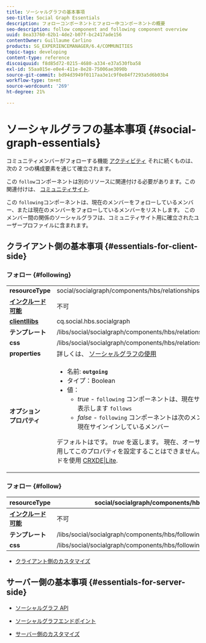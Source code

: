 ```yaml
---
title: ソーシャルグラフの基本事項
seo-title: Social Graph Essentials
description: フォローコンポーネントとフォロー中コンポーネントの概要
seo-description: follow component and following component overview
uuid: 8ea33760-62b1-4de2-b07f-bc2417ade156
contentOwner: Guillaume Carlino
products: SG_EXPERIENCEMANAGER/6.4/COMMUNITIES
topic-tags: developing
content-type: reference
discoiquuid: f8d85d72-0215-4680-a334-e37a530fba58
exl-id: 55aa015e-e0e4-411e-8e28-75006ae3090b
source-git-commit: bd94d3949f0117aa3e1c9f0e84f7293a5d6b03b4
workflow-type: tm+mt
source-wordcount: '269'
ht-degree: 21%

---
```


# ソーシャルグラフの基本事項 {#social-graph-essentials}

コミュニティメンバーがフォローする機能 [アクティビティ](essentials-activities.md) それに続くものは、次の 2 つの構成要素を通じて確立されます。

この `follow`コンポーネントは別のリソースに関連付ける必要があります。この関連付けは、 [コミュニティサイト](overview.md#communitiessites).

この `following`コンポーネントは、現在のメンバーをフォローしているメンバー、または現在のメンバーをフォローしているメンバーをリストします。 このメンバー間の関係のソーシャルグラフは、コミュニティサイト用に確立されたユーザープロファイルに含まれます。

## クライアント側の基本事項 {#essentials-for-client-side}

### フォロー {#following}

<table> 
 <tbody>
  <tr>
   <td> <strong>resourceType</strong></td> 
   <td>social/socialgraph/components/hbs/relationships</td> 
  </tr>
  <tr>
   <td> <a href="scf.md#add-or-include-a-communities-component"><strong>インクルード可能</strong></a></td> 
   <td>不可</td> 
  </tr>
  <tr>
   <td> <a href="clientlibs.md"><strong>clientllibs</strong></a></td> 
   <td>cq.social.hbs.socialgraph</td> 
  </tr>
  <tr>
   <td> <strong>テンプレート</strong></td> 
   <td> /libs/social/socialgraph/components/hbs/relationships/relationships.hbs</td> 
  </tr>
  <tr>
   <td> <strong>css</strong></td> 
   <td> /libs/social/socialgraph/components/hbs/relationships/clientlibs/relationships.css</td> 
  </tr>
  <tr>
   <td><strong> properties</strong></td> 
   <td>詳しくは、 <a href="socialgraph.md">ソーシャルグラフの使用</a></td> 
  </tr>
  <tr>
   <td><strong> オプション<br /> プロパティ</strong></td> 
   <td>
    <ul> 
     <li>名前: <strong><code>outgoing</code></strong></li> 
     <li>タイプ：Boolean</li> 
     <li>値：<br /> 
      <ul> 
       <li><i>true </i>- <code>following</code> コンポーネントは、現在サインインしているメンバーを一覧表示します <code>follows</code></li> 
       <li><i>false </i>- <code>following</code> コンポーネントは次のメンバーをリストします： <code>follow </code>現在サインインしているメンバー</li> 
      </ul> </li> 
    </ul> <p>デフォルトはです。 <i>true</i> を返します。 現在、オーサーモードで編集ダイアログを使用してこのプロパティを設定することはできません。 プロパティを <code>following </code>ノードを使用 <a href="../../help/sites-developing/developing-with-crxde-lite.md">CRXDE|Lite</a>.</p> </td> 
  </tr>
 </tbody>
</table>

### フォロー {#follow}

| **resourceType** | social/socialgraph/components/hbs/following |
|---|---|
| [**インクルード可能**](scf.md#add-or-include-a-communities-component) | 不可 |
| **テンプレート** | /libs/social/socialgraph/components/hbs/following/following.hbs |
| **css** | /libs/social/socialgraph/components/hbs/following/clientlibs/following.css |

* [クライアント側のカスタマイズ](client-customize.md)

## サーバー側の基本事項 {#essentials-for-server-side}

* [ソーシャルグラフ API](https://helpx.adobe.com/experience-manager/6-4/sites/developing/using/reference-materials/javadoc/com/adobe/cq/social/graph/client/api/package-frame.html)

* [ソーシャルグラフエンドポイント](https://helpx.adobe.com/experience-manager/6-4/sites/developing/using/reference-materials/javadoc/com/adobe/cq/social/graph/client/endpoint/package-frame.html)

* [サーバー側のカスタマイズ](server-customize.md)
